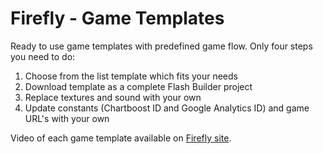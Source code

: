 Firefly - Game Templates
================================================
Ready to use game templates with predefined game flow. Only four steps you need to do:
  1. Choose from the list template which fits your needs
  2. Download template as a complete Flash Builder project
  3. Replace textures and sound with your own
  4. Update constants (Chartboost ID and Google Analytics ID) and game URL's with your own

Video of each game template available on [Firefly site](http://firefly.in4ray.com/gametemplates).


